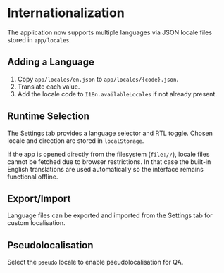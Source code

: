 # Internationalization

The application now supports multiple languages via JSON locale files stored in `app/locales`.

## Adding a Language
1. Copy `app/locales/en.json` to `app/locales/{code}.json`.
2. Translate each value.
3. Add the locale code to `I18n.availableLocales` if not already present.

## Runtime Selection
The Settings tab provides a language selector and RTL toggle. Chosen locale and direction are stored in `localStorage`.

If the app is opened directly from the filesystem (`file://`), locale files cannot be fetched due to browser restrictions. In that case the built-in English translations are used automatically so the interface remains functional offline.

## Export/Import
Language files can be exported and imported from the Settings tab for custom localisation.

## Pseudolocalisation
Select the `pseudo` locale to enable pseudolocalisation for QA.
